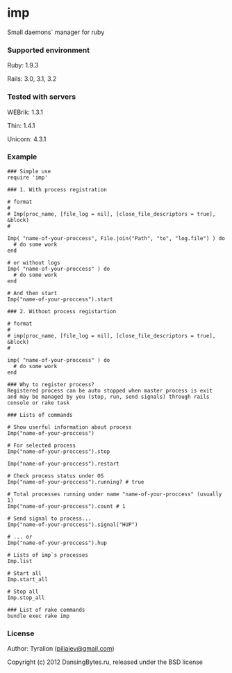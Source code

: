 imp
======


Small daemons` manager for ruby

### Supported environment

Ruby:   1.9.3

Rails:  3.0, 3.1, 3.2

### Tested with servers

WEBrik:     1.3.1

Thin:       1.4.1

Unicorn:    4.3.1

### Example

    ### Simple use
    require 'imp'

    ### 1. With process registration

    # format
    #
    # Imp(proc_name, [file_log = nil], [close_file_descriptors = true], &block)
    #

    Imp( "name-of-your-proccess", File.join("Path", "to", "log.file") ) do
      # do some work
    end

    # or without logs
    Imp( "name-of-your-proccess" ) do
      # do some work
    end

    # And then start
    Imp("name-of-your-proccess").start

    ### 2. Without process registartion

    # format
    #
    # imp(proc_name, [file_log = nil], [close_file_descriptors = true], &block)
    #

    imp( "name-of-your-proccess" ) do
      # do some work
    end

    ### Why to register process?
    Registered process can be auto stopped when master process is exit
    and may be managed by you (stop, run, send signals) through rails console or rake task

    ### Lists of commands

    # Show userful information about process
    Imp("name-of-your-proccess")

    # For selected process
    Imp("name-of-your-proccess").stop

    Imp("name-of-your-proccess").restart

    # Check process status under OS
    Imp("name-of-your-proccess").running? # true

    # Total processes running under name "name-of-your-proccess" (usually 1)
    Imp("name-of-your-proccess").count # 1

    # Send signal to process...
    Imp("name-of-your-proccess").signal("HUP")

    # ... or
    Imp("name-of-your-proccess").hup

    # Lists of imp`s processes
    Imp.list

    # Start all
    Imp.start_all

    # Stop all
    Imp.stop_all

    ### List of rake commands
    bundle exec rake imp

### License

Author: Tyralion (piliaiev@gmail.com)

Copyright (c) 2012 DansingBytes.ru, released under the BSD license